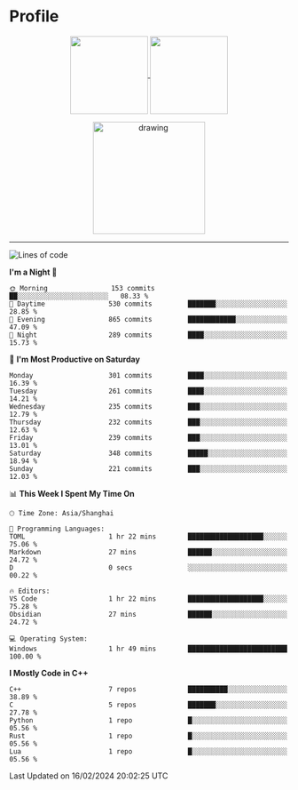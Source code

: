 # Profile

<p align="center">
  <a href="https://github.com/SourVoice">
    <img
      align="center"
      height="140em"
      src="https://github-readme-stats.vercel.app/api?username=SourVoice&show_icons=true&include_all_commits=true&count_private=true&theme=tokyonight"
    />
  </a>
  <a href="https://github.com/SourVoice">
    <img
      align="center"
      height="140em"
      src="https://github-readme-stats.vercel.app/api/top-langs/?username=SourVoice&show_icons=true&include_all_commits=true&count_private=true&layout=compact&theme=tokyonight"
    />
  </a>
</p>

<p align="center">
   <a href="https://github.com/SourVoice">
    <img
      align="center"
      height="202em"
      alt="drawing"
      src="https://activity-graph.herokuapp.com/graph?username=SourVoice&theme=react-dark"
    />
  </a>
</p>

---
<!--START_SECTION:waka-->
![Lines of code](https://img.shields.io/badge/From%20Hello%20World%20I%27ve%20Written-1.6%20million%20lines%20of%20code-blue)

**I'm a Night 🦉** 

```text
🌞 Morning                153 commits         ██░░░░░░░░░░░░░░░░░░░░░░░   08.33 % 
🌆 Daytime                530 commits         ███████░░░░░░░░░░░░░░░░░░   28.85 % 
🌃 Evening                865 commits         ████████████░░░░░░░░░░░░░   47.09 % 
🌙 Night                  289 commits         ████░░░░░░░░░░░░░░░░░░░░░   15.73 % 
```
📅 **I'm Most Productive on Saturday** 

```text
Monday                   301 commits         ████░░░░░░░░░░░░░░░░░░░░░   16.39 % 
Tuesday                  261 commits         ████░░░░░░░░░░░░░░░░░░░░░   14.21 % 
Wednesday                235 commits         ███░░░░░░░░░░░░░░░░░░░░░░   12.79 % 
Thursday                 232 commits         ███░░░░░░░░░░░░░░░░░░░░░░   12.63 % 
Friday                   239 commits         ███░░░░░░░░░░░░░░░░░░░░░░   13.01 % 
Saturday                 348 commits         █████░░░░░░░░░░░░░░░░░░░░   18.94 % 
Sunday                   221 commits         ███░░░░░░░░░░░░░░░░░░░░░░   12.03 % 
```


📊 **This Week I Spent My Time On** 

```text
🕑︎ Time Zone: Asia/Shanghai

💬 Programming Languages: 
TOML                     1 hr 22 mins        ███████████████████░░░░░░   75.06 % 
Markdown                 27 mins             ██████░░░░░░░░░░░░░░░░░░░   24.72 % 
D                        0 secs              ░░░░░░░░░░░░░░░░░░░░░░░░░   00.22 % 

🔥 Editors: 
VS Code                  1 hr 22 mins        ███████████████████░░░░░░   75.28 % 
Obsidian                 27 mins             ██████░░░░░░░░░░░░░░░░░░░   24.72 % 

💻 Operating System: 
Windows                  1 hr 49 mins        █████████████████████████   100.00 % 
```

**I Mostly Code in C++** 

```text
C++                      7 repos             ██████████░░░░░░░░░░░░░░░   38.89 % 
C                        5 repos             ███████░░░░░░░░░░░░░░░░░░   27.78 % 
Python                   1 repo              █░░░░░░░░░░░░░░░░░░░░░░░░   05.56 % 
Rust                     1 repo              █░░░░░░░░░░░░░░░░░░░░░░░░   05.56 % 
Lua                      1 repo              █░░░░░░░░░░░░░░░░░░░░░░░░   05.56 % 
```




 Last Updated on 16/02/2024 20:02:25 UTC
<!--END_SECTION:waka-->
